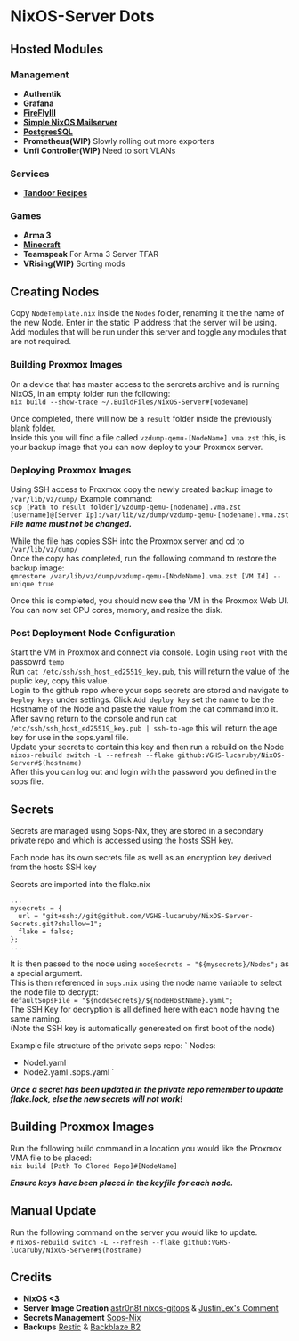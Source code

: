 # NixOS-Server Dots

## Hosted Modules
### Management
- **Authentik**
- **Grafana**
- **[FireFlyIII](https://www.firefly-iii.org)**
- **[Simple NixOS Mailserver](https://gitlab.com/simple-nixos-mailserver/nixos-mailserver)**
- **[PostgresSQL](https://www.postgresql.org)**
- **Prometheus(WIP)** Slowly rolling out more exporters
- **Unfi Controller(WIP)** Need to sort VLANs

### Services
- **[Tandoor Recipes](https://tandoor.dev)**

### Games
- **Arma 3**
- **[Minecraft](https://github.com/Infinidoge/nix-minecraft)**
- **Teamspeak** For Arma 3 Server TFAR
- **VRising(WIP)** Sorting mods

## Creating Nodes
Copy `NodeTemplate.nix` inside the `Nodes` folder, renaming it the the name of the new Node.
Enter in the static IP address that the server will be using.
Add modules that will be run under this server and toggle any modules that are not required.

### Building Proxmox Images
On a device that has master access to the sercrets archive and is running NixOS, in an empty folder run the following:<br>
`nix build --show-trace ~/.BuildFiles/NixOS-Server#[NodeName]`<br>

Once completed, there will now be a `result` folder inside the previously blank folder.<br>
Inside this you will find a file called `vzdump-qemu-[NodeName].vma.zst` this, is your backup image that you can now deploy to your Proxmox server.

### Deploying Proxmox Images
Using SSH access to Proxmox copy the newly created backup image to `/var/lib/vz/dump/` Example command:<br>
`scp [Path to result folder]/vzdump-qemu-[nodename].vma.zst [username]@[Server Ip]:/var/lib/vz/dump/vzdump-qemu-[nodename].vma.zst`<br>
***File name must not be changed.***<br>

While the file has copies SSH into the Proxmox server and cd to `/var/lib/vz/dump/`<br>
Once the copy has completed, run the following command to restore the backup image:<br>
`qmrestore /var/lib/vz/dump/vzdump-qemu-[NodeName].vma.zst [VM Id] --unique true`

Once this is completed, you should now see the VM in the Proxmox Web UI. You can now set CPU cores, memory, and resize the disk. 


### Post Deployment Node Configuration
Start the VM in Proxmox and connect via console. Login using `root` with the passowrd `temp` <br>
Run `cat /etc/ssh/ssh_host_ed25519_key.pub`, this will return the value of the puplic key, copy this value. <br>
Login to the github repo where your sops secrets are stored and navigate to `Deploy keys` under settings. Click `Add deploy key` set the name to be the Hostname of the Node and paste the value from the cat command into it.<br>
After saving return to the console and run `cat /etc/ssh/ssh_host_ed25519_key.pub | ssh-to-age` this will return the age key for use in the sops.yaml file. <br>
Update your secrets to contain this key and then run a rebuild on the Node `nixos-rebuild switch -L --refresh --flake github:VGHS-lucaruby/NixOS-Server#$(hostname)` <br>
After this you can log out and login with the password you defined in the sops file. <br>

## Secrets
Secrets are managed using Sops-Nix, they are stored in a secondary private repo and which is accessed using the hosts SSH key.

Each node has its own secrets file as well as an encryption key derived from the hosts SSH key

Secrets are imported into the flake.nix
```
...
mysecrets = {
  url = "git+ssh://git@github.com/VGHS-lucaruby/NixOS-Server-Secrets.git?shallow=1";
  flake = false;
};
...
```
It is then passed to the node using `nodeSecrets = "${mysecrets}/Nodes";` as a special argument. <br>
This is then referenced in `sops.nix` using the node name variable to select the node file to decrypt:<br>
`defaultSopsFile = "${nodeSecrets}/${nodeHostName}.yaml";`<br>
The SSH Key for decryption is all defined here with each node having the same naming.<br>(Note the SSH key is automatically genereated on first boot of the node)

Example file structure of the private sops repo:
`
Nodes:
- Node1.yaml
- Node2.yaml
.sops.yaml
`

***Once a secret has been updated in the private repo remember to update flake.lock, else the new secrets will not work!***

## Building Proxmox Images
Run the following build command in a location you would like the Proxmox VMA file to be placed:<br>
`nix build [Path To Cloned Repo]#[NodeName]`

***Ensure keys have been placed in the keyfile for each node.***

## Manual Update
Run the following command on the server you would like to update.<br>
`#` `nixos-rebuild switch -L --refresh --flake github:VGHS-lucaruby/NixOS-Server#$(hostname)`

## Credits
- **NixOS <3**
- **Server Image Creation** [astr0n8t nixos-gitops](https://github.com/astr0n8t/nixos-gitops) & [JustinLex's Comment](https://github.com/nix-community/nixos-generators/issues/193#issuecomment-1937095713)
- **Secrets Management** [Sops-Nix](https://github.com/Mic92/sops-nix)
- **Backups** [Restic](https://restic.net) & [Backblaze B2](https://www.backblaze.com/cloud-storage)